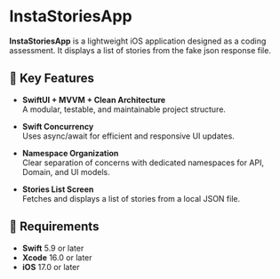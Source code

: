 # InstaStoriesApp


**InstaStoriesApp** is a lightweight iOS application designed as a coding assessment. It displays a list of stories from the fake json response file.

## 🚀 Key Features

- **SwiftUI + MVVM + Clean Architecture**  
  A modular, testable, and maintainable project structure.

- **Swift Concurrency**  
  Uses async/await for efficient and responsive UI updates.

- **Namespace Organization**  
  Clear separation of concerns with dedicated namespaces for API, Domain, and UI models.

- **Stories List Screen**  
  Fetches and displays a list of stories from a local JSON file.

## 📱 Requirements

- **Swift** 5.9 or later  
- **Xcode** 16.0 or later  
- **iOS** 17.0 or later  
